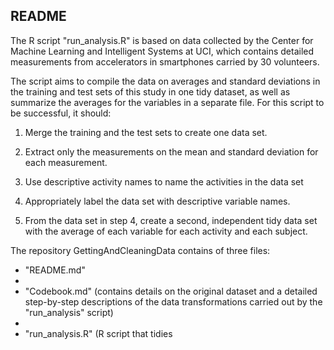 ## README

The R script "run_analysis.R" is based on data collected by the Center for Machine Learning and Intelligent Systems at UCI, which contains detailed measurements from accelerators in smartphones carried by 30 volunteers.

The script aims to compile the data on averages and standard deviations in the training and test sets of this study in one tidy dataset, as well as summarize the averages for the variables in a separate file. For this script to be successful, it should:

1) Merge the training and the test sets to create one data set.

2) Extract only the measurements on the mean and standard deviation for each measurement.

3) Use descriptive activity names to name the activities in the data set

4) Appropriately label the data set with descriptive variable names.

5) From the data set in step 4, create a second, independent tidy data set with the average of each variable for each activity and each subject.

The repository GettingAndCleaningData contains of three files:

- "README.md"
- 
- "Codebook.md" (contains details on the original dataset and a detailed step-by-step descriptions of the data transformations carried out by the "run_analysis" script)
- 
- "run_analysis.R" (R script that tidies 
